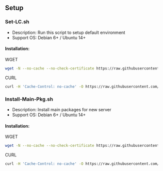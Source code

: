 ## Setup
### Set-LC.sh
- Description: Run this script to setup default environment
- Support OS: Debian 6+ / Ubuntu 14+

#### Installation:
WGET
``` bash
wget -N --no-cache --no-check-certificate https://raw.githubusercontent.com/carry0987/Linux-Script/master/book_resource/Setup/Set-LC.sh && chmod +x Set-LC.sh && bash Set-LC.sh
```
CURL
```bash
curl -H 'Cache-Control: no-cache' -O https://raw.githubusercontent.com/carry0987/Linux-Script/master/book_resource/Setup/Set-LC.sh && chmod +x Set-LC.sh && bash Set-LC.sh
```

### Install-Main-Pkg.sh
- Description: Install main packages for new server
- Support OS: Debian 6+ / Ubuntu 14+

#### Installation:
WGET
``` bash
wget -N --no-cache --no-check-certificate https://raw.githubusercontent.com/carry0987/Linux-Script/master/book_resource/Setup/Install-Main-Pkg.sh && chmod +x Install-Main-Pkg.sh && bash Install-Main-Pkg.sh
```
CURL
```bash
curl -H 'Cache-Control: no-cache' -O https://raw.githubusercontent.com/carry0987/Linux-Script/master/book_resource/Setup/Install-Main-Pkg.sh && chmod +x Install-Main-Pkg.sh && bash Install-Main-Pkg.sh
```
